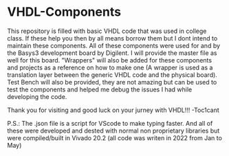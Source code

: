 # VHDL-Components

This repository is filled with basic VHDL code that was used in college class.
If these help you then by all means borrow them but I dont intend to maintain these components.
All of these components were used for and by the Basys3 development board by Digilent. I will provide the master file as well for this board.
"Wrappers" will also be added for these components and projects as a reference on how to make one (A wrapper is used as a translation layer between the generic VHDL code and the physical board).
Test Bench will also be provided, they are not amazing but can be used to test the components and helped me debug the issues I had while developing the code.

Thank you for visiting and good luck on your jurney with VHDL!!!
-Toc1cant

P.S.: The .json file is a script for VScode to make typing faster. And all of these were developed and dested with normal non proprietary libraries but were compiled/built in Vivado 20.2 (all code was writen in 2022 from Jan to May)

